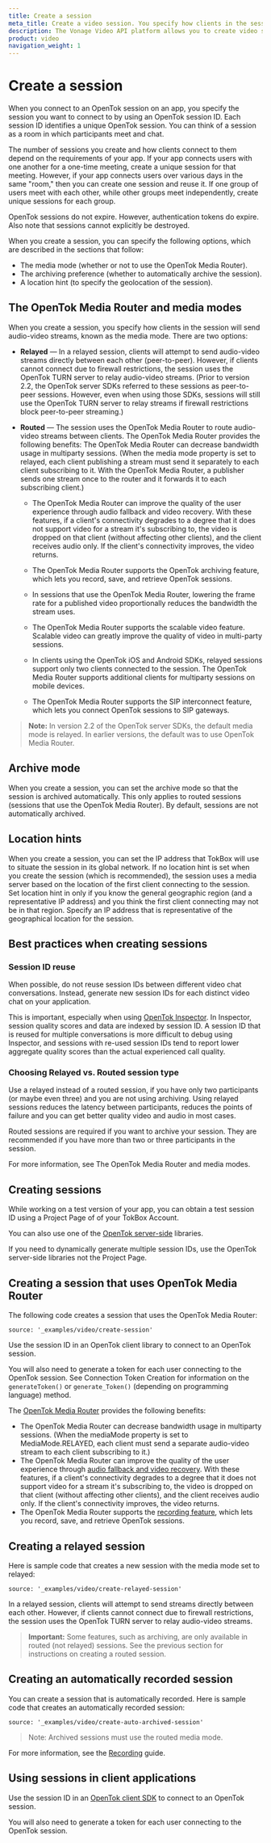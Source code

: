 ```yaml
---
title: Create a session
meta_title: Create a video session. You specify how clients in the session send audio-video streams when you create a session.
description: The Vonage Video API platform allows you to create video sessions. You specify how clients in the session send audio-video streams when you create create it.
product: video
navigation_weight: 1
---
```


# Create a session

When you connect to an OpenTok session on an app, you specify the session you want to connect to by using an OpenTok session ID. Each session ID identifies a unique OpenTok session. You can think of a session as a room in which participants meet and chat.


The number of sessions you create and how clients connect to them depend on the requirements of your app. If your app connects users with one another for a one-time meeting, create a unique session for that meeting. However, if your app connects users over various days in the same "room," then you can create one session and reuse it. If one group of users meet with each other, while other groups meet independently, create unique sessions for each group.

OpenTok sessions do not expire. However, authentication tokens do expire. Also note that sessions cannot explicitly be destroyed.

When you create a session, you can specify the following options, which are described in the sections that follow:

* The media mode (whether or not to use the OpenTok Media Router).
* The archiving preference (whether to automatically archive the session).
* A location hint (to specify the geolocation of the session).

## The OpenTok Media Router and media modes

When you create a session, you specify how clients in the session will send audio-video streams, known as the media mode. There are two options:

* **Relayed** — In a relayed session, clients will attempt to send audio-video streams directly between each other (peer-to-peer). However, if clients cannot connect due to firewall restrictions, the session uses the OpenTok TURN server to relay audio-video streams. (Prior to version 2.2, the OpenTok server SDKs referred to these sessions as peer-to-peer sessions. However, even when using those SDKs, sessions will still use the OpenTok TURN server to relay streams if firewall restrictions block peer-to-peer streaming.)

* **Routed** — The session uses the OpenTok Media Router to route audio-video streams between clients. The OpenTok Media Router provides the following benefits:
The OpenTok Media Router can decrease bandwidth usage in multiparty sessions. (When the media mode property is set to relayed, each client publishing a stream must send it separately to each client subscribing to it. With the OpenTok Media Router, a publisher sends one stream once to the router and it forwards it to each subscribing client.)

  * The OpenTok Media Router can improve the quality of the user experience through audio fallback and video recovery. With these features, if a client's connectivity degrades to a degree that it does not support video for a stream it's subscribing to, the video is dropped on that client (without affecting other clients), and the client receives audio only. If the client's connectivity improves, the video returns.

  * The OpenTok Media Router supports the OpenTok archiving feature, which lets you record, save, and retrieve OpenTok sessions.

  * In sessions that use the OpenTok Media Router, lowering the frame rate for a published video proportionally reduces the bandwidth the stream uses.

  * The OpenTok Media Router supports the scalable video feature. Scalable video can greatly improve the quality of video in multi-party sessions.

  * In clients using the OpenTok iOS and Android SDKs, relayed sessions support only two clients connected to the session. The OpenTok Media Router supports additional clients for multiparty sessions on mobile devices.

  * The OpenTok Media Router supports the SIP interconnect feature, which lets you connect OpenTok sessions to SIP gateways.

> **Note:** In version 2.2 of the OpenTok server SDKs, the default media mode is relayed. In earlier versions, the default was to use OpenTok Media Router.

## Archive mode

When you create a session, you can set the archive mode so that the session is archived automatically. This only applies to routed sessions (sessions that use the OpenTok Media Router). By default, sessions are not automatically archived.

## Location hints

When you create a session, you can set the IP address that TokBox will use to situate the session in its global network. If no location hint is set when you create the session (which is recommended), the session uses a media server based on the location of the first client connecting to the session. Set location hint in only if you know the general geographic region (and a representative IP address) and you think the first client connecting may not be in that region. Specify an IP address that is representative of the geographical location for the session.

## Best practices when creating sessions

### Session ID reuse

When possible, do not reuse session IDs between different video chat conversations. Instead, generate new session IDs for each distinct video chat on your application.

<!-- OPT-TODO: check if OpenTok Inspector link is updated  -->

This is important, especially when using [OpenTok Inspector](https://tokbox.com/developer/tools/inspector). In Inspector, session quality scores and data are indexed by session ID. A session ID that is reused for multiple conversations is more difficult to debug using Inspector, and sessions with re-used session IDs tend to report lower aggregate quality scores than the actual experienced call quality.

### Choosing Relayed vs. Routed session type

Use a relayed instead of a routed session, if you have only two participants (or maybe even three) and you are not using archiving. Using relayed sessions reduces the latency between participants, reduces the points of failure and you can get better quality video and audio in most cases.

Routed sessions are required if you want to archive your session. They are recommended if you have more than two or three participants in the session.

For more information, see The OpenTok Media Router and media modes.

## Creating sessions

While working on a test version of your app, you can obtain a test session ID using a Project Page of of your TokBox Account.

You can also use one of the [OpenTok server-side](/video/resources#server-sdks) libraries.

<!-- OPT-TODO: change server SDK link  -->

If you need to dynamically generate multiple session IDs, use the OpenTok server-side libraries not the Project Page.

## Creating a session that uses OpenTok Media Router

The following code creates a session that uses the OpenTok Media Router:

```code_snippets
source: '_examples/video/create-session'
```

Use the session ID in an OpenTok client library to connect to an OpenTok session.

You will also need to generate a token for each user connecting to the OpenTok session. See Connection Token Creation for information on the `generateToken()` or `generate_Token()` (depending on programming language) method.

The [OpenTok Media Router](https://www.vonage.com/communications-apis/video/features/) provides the following benefits:

* The OpenTok Media Router can decrease bandwidth usage in multiparty sessions. (When the mediaMode property is set to MediaMode.RELAYED, each client must send a separate audio-video stream to each client subscribing to it.)
* The OpenTok Media Router can improve the quality of the user experience through [audio fallback and video recovery](https://www.vonage.com/communications-apis/video/features/). With these features, if a client's connectivity degrades to a degree that it does not support video for a stream it's subscribing to, the video is dropped on that client (without affecting other clients), and the client receives audio only. If the client's connectivity improves, the video returns.
* The OpenTok Media Router supports the [recording feature](https://www.vonage.com/communications-apis/video/features/), which lets you record, save, and retrieve OpenTok sessions.

## Creating a relayed session

Here is sample code that creates a new session with the media mode set to relayed:

```code_snippets
source: '_examples/video/create-relayed-session'
```

In a relayed session, clients will attempt to send streams directly between each other. However, if clients cannot connect due to firewall restrictions, the session uses the OpenTok TURN server to relay audio-video streams.

> **Important:** Some features, such as archiving, are only available in routed (not relayed) sessions. See the previous section for instructions on creating a routed session.

## Creating an automatically recorded session

You can create a session that is automatically recorded. Here is sample code that creates an automatically recorded session:

```code_snippets
source: '_examples/video/create-auto-archived-session'
```

> Note: Archived sessions must use the routed media mode.

For more information, see the [Recording](/video/guides/archiving) guide.

## Using sessions in client applications

Use the session ID in an [OpenTok client SDK](/video/resources#client-sdks) to connect to an OpenTok session.

<!-- OPT-TODO: change client SDK link  -->

You will also need to generate a token for each user connecting to the OpenTok session. 